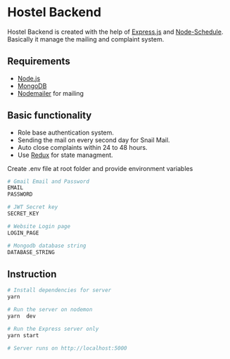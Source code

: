 # Hostel Backend

Hostel Backend is created with the help of [Express.js](http://expressjs.com/) and [Node-Schedule](https://www.npmjs.com/package/node-schedule).
Basically it manage the mailing and complaint system.

## Requirements
* [Node.js](https://nodejs.org/en/)
* [MongoDB](https://www.mongodb.com/)
* [Nodemailer](https://nodemailer.com/about/) for mailing 


## Basic functionality

* Role base authentication system.
* Sending the mail on every second day for Snail Mail.
* Auto close complaints within 24 to 48 hours.
* Use [Redux](https://redux.js.org/) for state managment.


Create .env file at root folder and provide environment variables
```bash
# Gmail Email and Password
EMAIL
PASSWORD

# JWT Secret key
SECRET_KEY

# Website Login page
LOGIN_PAGE

# Mongodb database string
DATABASE_STRING
```

## Instruction
``` bash
# Install dependencies for server
yarn 

# Run the server on nodemon
yarn  dev

# Run the Express server only
yarn start 

# Server runs on http://localhost:5000 
```

